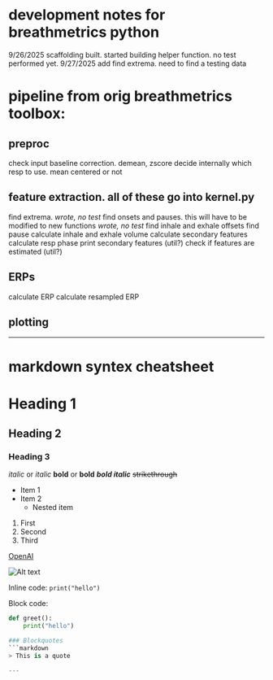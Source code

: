 # development notes for breathmetrics python
9/26/2025 scaffolding built. started building helper function. no test performed yet. 
9/27/2025 add find extrema. need to find a testing data 
# pipeline from orig breathmetrics toolbox: 
## preproc
check input 
baseline correction. demean, zscore 
decide internally which resp to use. mean centered or not 
## feature extraction. all of these go into kernel.py 
find extrema. *wrote, no test*
find onsets and pauses. this will have to be modified to new functions *wrote, no test*
find inhale and exhale offsets 
find pause 
calculate inhale and exhale volume 
calculate secondary features 
calculate resp phase 
print secondary features (util?)
check if features are estimated (util?)
## ERPs 
calculate ERP 
calculate resampled ERP 
## plotting 



---
# markdown syntex cheatsheet 
# Heading 1
## Heading 2
### Heading 3

*italic* or _italic_
**bold** or __bold__
***bold italic***
~~strikethrough~~

- Item 1
- Item 2
  - Nested item

1. First
2. Second
3. Third

[OpenAI](https://openai.com)

![Alt text](https://example.com/image.png)

Inline code: `print("hello")`

Block code:
```python
def greet():
    print("hello")

### Blockquotes
```markdown
> This is a quote

---




